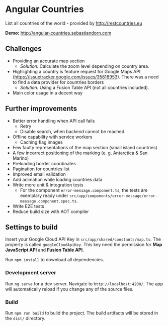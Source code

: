 # Angular Countries

List all countries of the world - provided by http://restcountries.eu

**Demo:** http://angular-countries.sebastiandorn.com


## Challenges

* Providing an accurate map section
  * *Solution:* Calculate the zoom level depending on country area.
* Highlighting a country is feature request for Google Maps API (https://issuetracker.google.com/issues/35816953). 
  There was a need to find a data provider for countries borders
  * *Solution:* Using a Fusion Table API (not all countries included).
* Main color usage in a decent way


## Further improvements

* Better error handling when API call fails
  * Retry
  * Disable search, when backend cannot be reached.
* Offline capability with service workers
  * Caching flag images
* Few faulty representations of the map section (small island countries)
* A few incorrect positioning of the marking (e. g. Antarctica & San Marino)
* Preloading border coordinates
* Pagination for countries list
* Improved email validation
* Add animation while loading countries data
* Write more unit & integration tests
  * For the component `error-message.component.ts`, the tests are exemplary ready under `src/app/components/error-message/error-message.component.spec.ts`.
* Write E2E tests
* Reduce build size with AOT compiler


## Settings to build

Insert your Google Cloud API Key in `src/app/shared/constants/map.ts`. 
The property is called `googleCloudApiKey`.
This key need the permission for **Map JavaScript API** and **Fusion Table API**.

Run `npm install` to download all dependencies.

### Development server

Run `ng serve` for a dev server. Navigate to `http://localhost:4200/`. The app will automatically reload if you change any of the source files.

### Build

Run `npm run build` to build the project. The build artifacts will be stored in the `dist/` directory.

